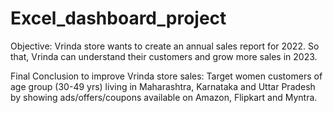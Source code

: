 # Excel_dashboard_project
Objective:
Vrinda store wants to create an annual sales report for 2022. So that, Vrinda can understand their customers and grow more sales in 2023.

Final Conclusion to improve Vrinda store sales:
Target women customers of age group (30-49 yrs) living in Maharashtra, Karnataka and Uttar Pradesh by showing ads/offers/coupons available on Amazon, Flipkart and Myntra.

